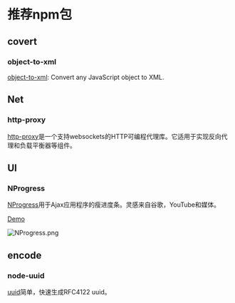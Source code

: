 # 推荐npm包

## covert

### object-to-xml

[object-to-xml](https://github.com/wankdanker/node-object-to-xml): Convert any JavaScript object to XML.

## Net

### http-proxy

[http-proxy](https://www.npmjs.com/package/http-proxy)是一个支持websockets的HTTP可编程代理库。它适用于实现反向代理和负载平衡器等组件。

## UI

### NProgress

[NProgress](https://www.npmjs.com/package/nprogress)用于Ajax应用程序的瘦进度条。灵感来自谷歌，YouTube和媒体。

[Demo](http://ricostacruz.com/nprogress/)

![NProgress.png](https://i.loli.net/2019/04/09/5cac522c9ba66.png)

## encode

### node-uuid

[uuid](https://github.com/kelektiv/node-uuid)简单，快速生成RFC4122 uuid。